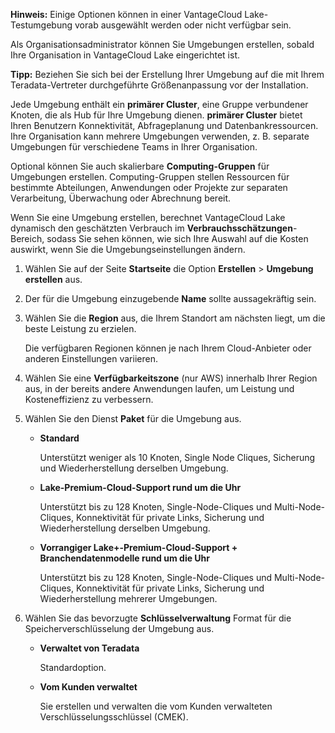 **Hinweis:** Einige Optionen können in einer VantageCloud Lake-Testumgebung vorab ausgewählt werden oder nicht verfügbar sein.

Als Organisationsadministrator können Sie Umgebungen erstellen, sobald Ihre Organisation in VantageCloud Lake eingerichtet ist.

**Tipp:** Beziehen Sie sich bei der Erstellung Ihrer Umgebung auf die mit Ihrem Teradata-Vertreter durchgeführte Größenanpassung vor der Installation.

Jede Umgebung enthält ein **primärer Cluster**, eine Gruppe verbundener Knoten, die als Hub für Ihre Umgebung dienen. **primärer Cluster** bietet Ihren Benutzern Konnektivität, Abfrageplanung und Datenbankressourcen. Ihre Organisation kann mehrere Umgebungen verwenden, z. B. separate Umgebungen für verschiedene Teams in Ihrer Organisation.

Optional können Sie auch skalierbare **Computing-Gruppen** für Umgebungen erstellen. Computing-Gruppen stellen Ressourcen für bestimmte Abteilungen, Anwendungen oder Projekte zur separaten Verarbeitung, Überwachung oder Abrechnung bereit.

Wenn Sie eine Umgebung erstellen, berechnet VantageCloud Lake dynamisch den geschätzten Verbrauch im **Verbrauchsschätzungen**-Bereich, sodass Sie sehen können, wie sich Ihre Auswahl auf die Kosten auswirkt, wenn Sie die Umgebungseinstellungen ändern.

1.  Wählen Sie auf der Seite **Startseite** die Option **Erstellen** \> **Umgebung erstellen** aus.

2.  Der für die Umgebung einzugebende **Name** sollte aussagekräftig sein.

3.  Wählen Sie die **Region** aus, die Ihrem Standort am nächsten liegt, um die beste Leistung zu erzielen.

    Die verfügbaren Regionen können je nach Ihrem Cloud-Anbieter oder anderen Einstellungen variieren.

4.  Wählen Sie eine **Verfügbarkeitszone** (nur AWS) innerhalb Ihrer Region aus, in der bereits andere Anwendungen laufen, um Leistung und Kosteneffizienz zu verbessern.

5.  Wählen Sie den Dienst **Paket** für die Umgebung aus.

    -   **Standard**

        Unterstützt weniger als 10 Knoten, Single Node Cliques, Sicherung und Wiederherstellung derselben Umgebung.

    -   **Lake-Premium-Cloud-Support rund um die Uhr**

        Unterstützt bis zu 128 Knoten, Single-Node-Cliques und Multi-Node-Cliques, Konnektivität für private Links, Sicherung und Wiederherstellung derselben Umgebung.

    -   **Vorrangiger Lake+-Premium-Cloud-Support + Branchendatenmodelle rund um die Uhr**

        Unterstützt bis zu 128 Knoten, Single-Node-Cliques und Multi-Node-Cliques, Konnektivität für private Links, Sicherung und Wiederherstellung mehrerer Umgebungen.

6.  Wählen Sie das bevorzugte **Schlüsselverwaltung** Format für die Speicherverschlüsselung der Umgebung aus.

    -   **Verwaltet von Teradata**

        Standardoption.

    -   **Vom Kunden verwaltet**

        Sie erstellen und verwalten die vom Kunden verwalteten Verschlüsselungsschlüssel (CMEK).
